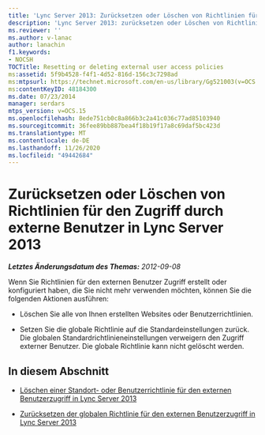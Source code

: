 ```yaml
---
title: 'Lync Server 2013: Zurücksetzen oder Löschen von Richtlinien für den Zugriff durch externe Benutzer'
description: 'Lync Server 2013: zurücksetzen oder Löschen von Richtlinien für den externen Benutzer.'
ms.reviewer: ''
ms.author: v-lanac
author: lanachin
f1.keywords:
- NOCSH
TOCTitle: Resetting or deleting external user access policies
ms:assetid: 5f9b4528-f4f1-4d52-816d-156c3c7298ad
ms:mtpsurl: https://technet.microsoft.com/en-us/library/Gg521003(v=OCS.15)
ms:contentKeyID: 48184300
ms.date: 07/23/2014
manager: serdars
mtps_version: v=OCS.15
ms.openlocfilehash: 8ede751cb0c8a866b3c2a41c036c77ad85103940
ms.sourcegitcommit: 36fee89bb887bea4f18b19f17a8c69daf5bc423d
ms.translationtype: MT
ms.contentlocale: de-DE
ms.lasthandoff: 11/26/2020
ms.locfileid: "49442684"
---
```

# <a name="resetting-or-deleting-external-user-access-policies-in-lync-server-2013"></a>Zurücksetzen oder Löschen von Richtlinien für den Zugriff durch externe Benutzer in Lync Server 2013

<div data-xmlns="http://www.w3.org/1999/xhtml">

<div class="topic" data-xmlns="http://www.w3.org/1999/xhtml" data-msxsl="urn:schemas-microsoft-com:xslt" data-cs="https://msdn.microsoft.com/">

<div data-asp="https://msdn2.microsoft.com/asp">



</div>

<div id="mainSection">

<div id="mainBody">

<span> </span>

_**Letztes Änderungsdatum des Themas:** 2012-09-08_

Wenn Sie Richtlinien für den externen Benutzer Zugriff erstellt oder konfiguriert haben, die Sie nicht mehr verwenden möchten, können Sie die folgenden Aktionen ausführen:

  - Löschen Sie alle von Ihnen erstellten Websites oder Benutzerrichtlinien.

  - Setzen Sie die globale Richtlinie auf die Standardeinstellungen zurück. Die globalen Standardrichtlinieneinstellungen verweigern den Zugriff externer Benutzer. Die globale Richtlinie kann nicht gelöscht werden.

<div>

## <a name="in-this-section"></a>In diesem Abschnitt

  - [Löschen einer Standort- oder Benutzerrichtlinie für den externen Benutzerzugriff in Lync Server 2013](lync-server-2013-delete-a-site-or-user-policy-for-external-user-access.md)

  - [Zurücksetzen der globalen Richtlinie für den externen Benutzerzugriff in Lync Server 2013](lync-server-2013-reset-the-global-policy-for-external-user-access.md)

</div>

</div>

<span> </span>

</div>

</div>

</div>

